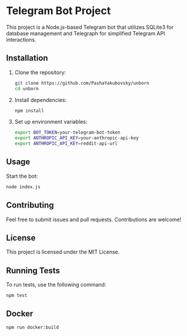 # Telegram Bot Project

This project is a Node.js-based Telegram bot that utilizes SQLite3 for database management and Telegraph for simplified Telegram API interactions.

## Installation

1. Clone the repository:

    ```sh
    git clone https://github.com/PashaYakubovsky/unborn
    cd unborn
    ```

2. Install dependencies:

    ```sh
    npm install
    ```

3. Set up environment variables:
    ```sh
    export BOT_TOKEN=your-telegram-bot-token
    export ANTHROPIC_API_KEY=your-anthropic-api-key
    export ANTHROPIC_API_KEY=reddit-api-url
    ```

## Usage

Start the bot:

```sh
node index.js
```

## Contributing

Feel free to submit issues and pull requests. Contributions are welcome!

## License

This project is licensed under the MIT License.

## Running Tests

To run tests, use the following command:

```sh
npm test
```

## Docker

```sh
npm run docker:build
```
